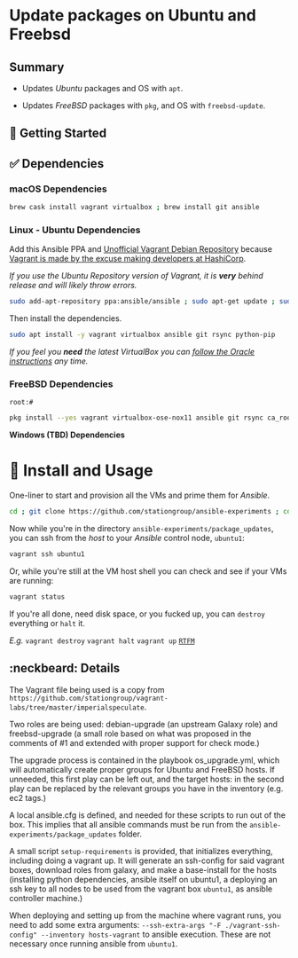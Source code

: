 # Update packages on Ubuntu and Freebsd

## Summary

* Updates _Ubuntu_ packages and OS with `apt`.

* Updates _FreeBSD_ packages with `pkg`, and OS with `freebsd-update`.


## :book: Getting Started

## :white_check_mark: Dependencies

### macOS Dependencies

```bash
brew cask install vagrant virtualbox ; brew install git ansible
```

### Linux - Ubuntu Dependencies

Add this Ansible PPA and [Unofficial Vagrant Debian Repository](https://vagrant-deb.linestarve.com/) because [Vagrant is made by the excuse making developers at HashiCorp](https://github.com/hashicorp/vagrant-installers/issues/12#issuecomment-328379740).

_If you use the Ubuntu Repository version of Vagrant, it is **very** behind release and will likely throw errors._

```bash
sudo add-apt-repository ppa:ansible/ansible ; sudo apt-get update ; sudo bash -c 'echo deb https://vagrant-deb.linestarve.com/ any main > /etc/apt/sources.list.d/wolfgang42-vagrant.list' && sudo apt-key adv --keyserver hkp://keyserver.ubuntu.com:80 --recv-key AD319E0F7CFFA38B4D9F6E55CE3F3DE92099F7A4 && sudo apt-get update
```

Then install the dependencies.

```bash
sudo apt install -y vagrant virtualbox ansible git rsync python-pip
```

_If you feel you **need** the latest VirtualBox you can [follow the Oracle instructions](https://www.virtualbox.org/wiki/Linux_Downloads) any time._

### FreeBSD Dependencies

`root:#`
```bash
pkg install --yes vagrant virtualbox-ose-nox11 ansible git rsync ca_root_nss
```

**Windows (TBD) Dependencies**

# :floppy_disk: Install and Usage

One-liner to start and provision all the VMs and prime them for _Ansible_.

```bash
cd ; git clone https://github.com/stationgroup/ansible-experiments ; cd ~/ansible-experiments/package_updates ; ./setup-requirements
```

Now while you're in the directory `ansible-experiments/package_updates`, you can ssh from the _host_ to your _Ansible_ control node, `ubuntu1`:

```bash
vagrant ssh ubuntu1
```

Or, while you're still at the VM host shell you can check and see if your VMs are running:

```bash
vagrant status
```

If you're all done, need disk space, or you fucked up, you can `destroy` everything or `halt` it.

_E.g._ `vagrant destroy` `vagrant halt` `vagrant up` [`RTFM`](https://www.vagrantup.com/docs/cli/up.html)

## :neckbeard: Details

The Vagrant file being used is a copy from
`https://github.com/stationgroup/vagrant-labs/tree/master/imperialspeculate`.

Two roles are being used: debian-upgrade (an upstream Galaxy role) and
freebsd-upgrade (a small role based on what was proposed in the comments of #1
and extended with proper support for check mode.)

The upgrade process is contained in the playbook os_upgrade.yml, which will
automatically create proper groups for Ubuntu and FreeBSD hosts. If unneeded,
this first play can be left out, and the target hosts: in the second play can be
replaced by the relevant groups you have in the inventory (e.g. ec2 tags.)

A local ansible.cfg is defined, and needed for these scripts to run out of the
box. This implies that all ansible commands must be run from the
`ansible-experiments/package_updates` folder.

A small script `setup-requirements` is provided, that initializes everything,
including doing a vagrant up. It will generate an ssh-config for said vagrant
boxes, download roles from galaxy, and make a base-install for the hosts
(installing python dependencies, ansible itself on ubuntu1, a deploying an ssh
key to all nodes to be used from the vagrant box `ubuntu1`, as
ansible controller machine.)

When deploying and setting up from the machine where vagrant runs, you need to
add some extra arguments:
`--ssh-extra-args "-F ./vagrant-ssh-config" --inventory hosts-vagrant`
to ansible execution. These are not necessary once running ansible from
`ubuntu1`.

